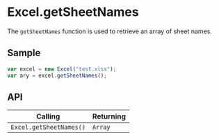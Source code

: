# Excel.getSheetNames

The `getSheetNames` function is used to retrieve an array of sheet names.

## Sample

```javascript
var excel = new Excel("test.xlsx");
var ary = excel.getSheetNames();
```

## API

| Calling | Returning |
|---|---|
| `Excel.getSheetNames()` | `Array` |